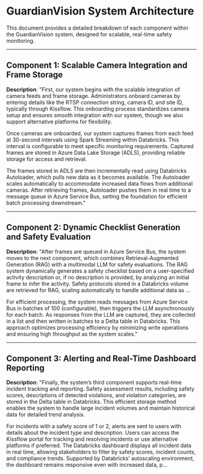 
# GuardianVision System Architecture

This document provides a detailed breakdown of each component within the GuardianVision system, designed for scalable, real-time safety monitoring.

---

## Component 1: Scalable Camera Integration and Frame Storage

**Description**: "First, our system begins with the scalable integration of camera feeds and frame storage. Administrators onboard cameras by entering details like the RTSP connection string, camera ID, and site ID, typically through Kissflow. This onboarding process standardizes camera setup and ensures smooth integration with our system, though we also support alternative platforms for flexibility.

Once cameras are onboarded, our system captures frames from each feed at 30-second intervals using Spark Streaming within Databricks. This interval is configurable to meet specific monitoring requirements. Captured frames are stored in Azure Data Lake Storage (ADLS), providing reliable storage for access and retrieval.

The frames stored in ADLS are then incrementally read using Databricks Autoloader, which pulls new data as it becomes available. The Autoloader scales automatically to accommodate increased data flows from additional cameras. After retrieving frames, Autoloader pushes them in real time to a message queue in Azure Service Bus, setting the foundation for efficient batch processing downstream."

---

## Component 2: Dynamic Checklist Generation and Safety Evaluation

**Description**: "After frames are queued in Azure Service Bus, the system moves to the next component, which combines Retrieval-Augmented Generation (RAG) with a multimodal LLM for safety evaluations. The RAG system dynamically generates a safety checklist based on a user-specified activity description or, if no description is provided, by analyzing an initial frame to infer the activity. Safety protocols stored in a Databricks volume are retrieved for RAG, scaling automatically to handle additional data as ...

For efficient processing, the system reads messages from Azure Service Bus in batches of 100 (configurable), then triggers the LLM asynchronously for each batch. As responses from the LLM are captured, they are collected in a list and then written in batches to a Delta table in Databricks. This approach optimizes processing efficiency by minimizing write operations and ensuring high throughput as the system scales."

---

## Component 3: Alerting and Real-Time Dashboard Reporting

**Description**: "Finally, the system’s third component supports real-time incident tracking and reporting. Safety assessment results, including safety scores, descriptions of detected violations, and violation categories, are stored in the Delta table in Databricks. This efficient storage method enables the system to handle large incident volumes and maintain historical data for detailed trend analysis.

For incidents with a safety score of 1 or 2, alerts are sent to users with details about the incident type and description. Users can access the Kissflow portal for tracking and resolving incidents or use alternative platforms if preferred. The Databricks dashboard displays all incident data in real time, allowing stakeholders to filter by safety scores, incident counts, and compliance trends. Supported by Databricks’ autoscaling environment, the dashboard remains responsive even with increased data, p...

